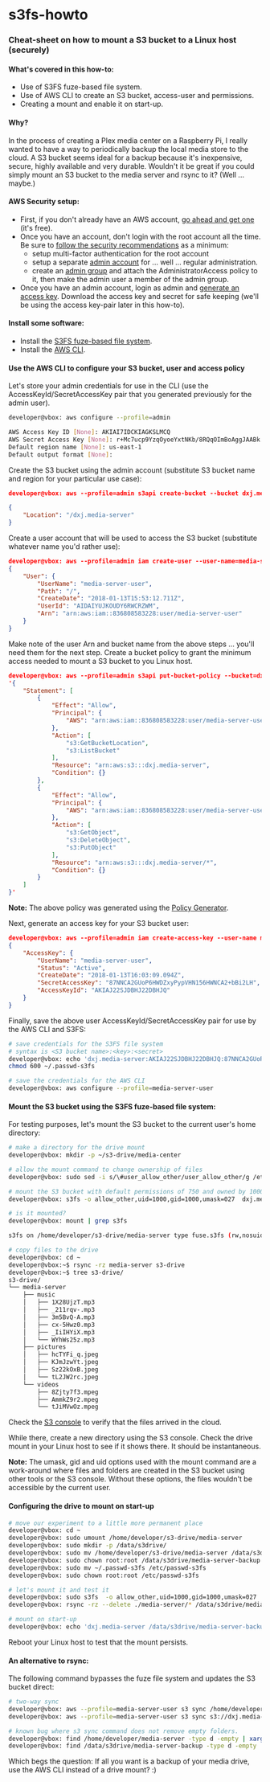 # s3fs-howto
### Cheat-sheet on how to mount a S3 bucket to a Linux host (securely)

#### What's covered in this how-to: ####

* Use of S3FS fuze-based file system.
* Use of AWS CLI to create an S3 bucket, access-user and permissions.
* Creating a mount and enable it on start-up.

#### Why? ####

In the process of creating a Plex media center on a Raspberry Pi, I really wanted to have a way to periodically backup the local media store to the cloud. A S3 bucket seems ideal for a backup because it's inexpensive, secure, highly available and very durable. Wouldn't it be great if you could simply mount an S3 bucket to the media server and rsync to it? (Well ... maybe.)

#### AWS Security setup: ####
* First, if you don't already have an AWS account, [go ahead and get one](https://aws.amazon.com/s3/) (it's free).
* Once you have an account, don't login with the root account all the time. Be sure to [follow the security recommendations](https://console.aws.amazon.com/iam/home#/home) as a minimum:
  * setup multi-factor authentication for the root account
  * setup a separate [admin account](https://console.aws.amazon.com/iam/home#/users) for ... well ... regular administration.
  * create an [admin group](https://console.aws.amazon.com/iam/home#/groups) and attach the AdministratorAccess policy to it, then make the admin user a member of the admin group.
* Once you have an admin account, login as admin and [generate an access key](https://docs.aws.amazon.com/IAM/latest/UserGuide/id_credentials_access-keys.html?icmpid=docs_iam_console). Download the access key and secret for safe keeping (we'll be using the access key-pair later in this how-to).

#### Install some software: ####

* Install the [S3FS fuze-based file system](https://github.com/s3fs-fuse/s3fs-fuse).
* Install the [AWS CLI](https://docs.aws.amazon.com/cli/latest/userguide/installing.html).

#### Use the AWS CLI to configure your S3 bucket, user and access policy ####

Let's store your admin credentials for use in the CLI (use the AccessKeyId/SecretAccessKey pair that you generated previously for the admin user).

```bash
developer@vbox: aws configure --profile=admin

AWS Access Key ID [None]: AKIAI7IDCKIAGKSLMCQ
AWS Secret Access Key [None]: r+Mc7ucp9YzqOyoeYxtNKb/8RQqOImBoAggJAABk
Default region name [None]: us-east-1
Default output format [None]:
```
Create the S3 bucket using the admin account (substitute S3 bucket name and region for your particular use case):

```json
developer@vbox: aws --profile=admin s3api create-bucket --bucket dxj.media-server --region us-east-1

{
    "Location": "/dxj.media-server"
}
```
Create a user account that will be used to access the S3 bucket (substitute whatever name you'd rather use):
```json
developer@vbox: aws --profile=admin iam create-user --user-name=media-server-user
{
    "User": {
        "UserName": "media-server-user",
        "Path": "/",
        "CreateDate": "2018-01-13T15:53:12.711Z",
        "UserId": "AIDAIYUJKOUDY6RWCRZWM",
        "Arn": "arn:aws:iam::836808583228:user/media-server-user"
    }
}
```

Make note of the user Arn and bucket name from the above steps ... you'll need them for the next step. Create a bucket policy to grant the minimum access needed to mount a S3 bucket to you Linux host.

```json
developer@vbox: aws --profile=admin s3api put-bucket-policy --bucket=dxj.media-server --policy \
'{
    "Statement": [
        {
            "Effect": "Allow",
            "Principal": {
                "AWS": "arn:aws:iam::836808583228:user/media-server-user"
            },
            "Action": [
                "s3:GetBucketLocation",
                "s3:ListBucket"
            ],
            "Resource": "arn:aws:s3:::dxj.media-server",
            "Condition": {}
        },
        {
            "Effect": "Allow",
            "Principal": {
                "AWS": "arn:aws:iam::836808583228:user/media-server-user"
            },
            "Action": [
                "s3:GetObject",
                "s3:DeleteObject",
                "s3:PutObject"
            ],
            "Resource": "arn:aws:s3:::dxj.media-server/*",
            "Condition": {}
        }
    ]
}'
```
**Note:** The above policy was generated using the [Policy Generator](http://awspolicygen.s3.amazonaws.com/policygen.html).

Next, generate an access key for your S3 bucket user:

```json
developer@vbox: aws --profile=admin iam create-access-key --user-name media-server-user
{
    "AccessKey": {
        "UserName": "media-server-user",
        "Status": "Active",
        "CreateDate": "2018-01-13T16:03:09.094Z",
        "SecretAccessKey": "87NNCA2GUoP6HWDZxyPypVHN156HWNCA2+bBi2LH",
        "AccessKeyId": "AKIAJ22SJDBHJ22DBHJQ"
    }
}
```

Finally, save the above user AccessKeyId/SecretAccessKey pair for use by the AWS CLI and S3FS:

```bash
# save credentials for the S3FS file system
# syntax is <S3 bucket name>:<key>:<secret>
developer@vbox: echo 'dxj.media-server:AKIAJ22SJDBHJ22DBHJQ:87NNCA2GUoP6HWDZxyPypVHN156HWNCA2+bBi2LH' >> ~/.passwd-s3fs
chmod 600 ~/.passwd-s3fs

# save the credentials for the AWS CLI
developer@vbox: aws configure --profile=media-server-user
```

#### Mount the S3 bucket using the S3FS fuze-based file system: ####

For testing purposes, let's mount the S3 bucket to the current user's home directory:

```bash
# make a directory for the drive mount
developer@vbox: mkdir -p ~/s3-drive/media-center

# allow the mount command to change ownership of files
developer@vbox: sudo sed -i s/\#user_allow_other/user_allow_other/g /etc/fuse.conf

# mount the S3 bucket with default permissions of 750 and owned by 1000:1000
developer@vbox: s3fs -o allow_other,uid=1000,gid=1000,umask=027  dxj.media-server ~/s3-drive/media-server

# is it mounted?
developer@vbox: mount | grep s3fs

s3fs on /home/developer/s3-drive/media-server type fuse.s3fs (rw,nosuid,nodev,relatime,user_id=1000,group_id=1000)

# copy files to the drive
developer@vbox: cd ~
developer@vbox:~$ rsync -rz media-server s3-drive
developer@vbox:~$ tree s3-drive/
s3-drive/
└── media-server
    ├── music
    │   ├── 1X28UjzT.mp3
    │   ├── _211rqv-.mp3
    │   ├── 3m5BvQ-A.mp3
    │   ├── cx-5Hwz0.mp3
    │   ├── _IiIHYiX.mp3
    │   └── WYhWs25z.mp3
    ├── pictures
    │   ├── hcTYFi_q.jpeg
    │   ├── KJmJzwYt.jpeg
    │   ├── Sz22kOxB.jpeg
    │   └── tL2JW2rc.jpeg
    └── videos
        ├── 8Zjty7f3.mpeg
        ├── AmmkZ9r2.mpeg
        └── tJiMVwOz.mpeg
```
Check the [S3 console](https://s3.console.aws.amazon.com/s3) to verify that the files arrived in the cloud.

While there, create a new directory using the S3 console. Check the drive mount in your Linux host to see if it shows there. It should be instantaneous.

**Note:** The umask, gid and uid options used with the mount command are a work-around where files and folders are created in the S3 bucket using other tools or the S3 console. Without these options, the files wouldn't be accessible by the current user.

#### Configuring the drive to mount on start-up
```bash
# move our experiment to a little more permanent place
developer@vbox: cd ~
developer@vbox: sudo umount /home/developer/s3-drive/media-server
developer@vbox: sudo mkdir -p /data/s3drive/
developer@vbox: sudo mv /home/developer/s3-drive/media-server /data/s3drive/media-server-backup
developer@vbox: sudo chown root:root /data/s3drive/media-server-backup
developer@vbox: sudo mv ~/.passwd-s3fs /etc/passwd-s3fs
developer@vbox: sudo chown root:root /etc/passwd-s3fs

# let's mount it and test it
developer@vbox: sudo s3fs  -o allow_other,uid=1000,gid=1000,umask=027  dxj.media-server /data/s3drive/media-server-backup
developer@vbox: rsync -rz --delete ./media-server/* /data/s3drive/media-server-backup/*

# mount on start-up
developer@vbox: echo 'dxj.media-server /data/s3drive/media-server-backup fuse.s3fs _netdev,allow_other,uid=1000,gid=1000,umask=027 0 0' | sudo tee --append /etc/fstab
```
Reboot your Linux host to test that the mount persists.

#### An alternative to rsync: ####

The following command bypasses the fuze file system and updates the S3 bucket direct:

```bash
# two-way sync
developer@vbox: aws --profile=media-server-user s3 sync /home/developer/media-server s3://dxj.media-server --delete
developer@vbox: aws --profile=media-server-user s3 sync s3://dxj.media-server /home/developer/media-server --delete

# known bug where s3 sync command does not remove empty folders.
developer@vbox: find /home/developer/media-server -type d -empty | xargs rm -rf
developer@vbox: find /data/s3drive/media-server-backup -type d -empty | xargs rm -rf
```

Which begs the question: If all you want is a backup of your media drive, use the AWS CLI instead of a drive mount? :)
